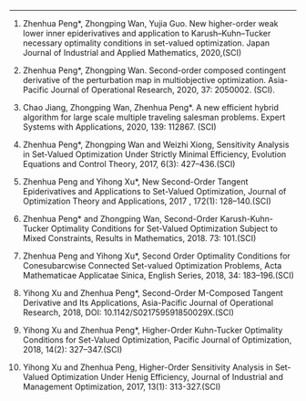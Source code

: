 ---
1. Zhenhua Peng*, Zhongping Wan, Yujia Guo. New higher-order weak lower inner epiderivatives and application to Karush–Kuhn–Tucker necessary optimality conditions in set-valued optimization. Japan Journal of Industrial and Applied Mathematics, 2020,(SCI)

2. Zhenhua Peng*, Zhongping Wan. Second-order composed contingent derivative of the perturbation map in multiobjective optimization. Asia-Pacific Journal of Operational Research, 2020, 37: 2050002. (SCI).

3. Chao Jiang, Zhongping Wan, Zhenhua Peng*. A new efficient hybrid algorithm for large scale multiple traveling salesman problems. Expert Systems with Applications, 2020, 139: 112867. (SCI)

4. Zhenhua Peng*, Zhongping Wan and Weizhi Xiong, Sensitivity Analysis in Set-Valued Optimization Under Strictly Minimal Efficiency, Evolution Equations and Control Theory, 2017, 6(3): 427–436.(SCI)

5. Zhenhua Peng and Yihong Xu*, New Second-Order Tangent Epiderivatives and Applications to Set-Valued Optimization, Journal of Optimization Theory and Applications, 2017 , 172(1): 128–140.(SCI)

6. Zhenhua Peng* and Zhongping Wan, Second-Order Karush-Kuhn-Tucker Optimality Conditions for Set-Valued Optimization Subject to Mixed Constraints, Results in Mathematics, 2018. 73: 101.(SCI)

7. Zhenhua Peng and Yihong Xu*, Second Order Optimality Conditions for Conesubarcwise Connected Set-valued Optimization Problems, Acta Mathematicae Applicatae Sinica, English Series, 2018, 34: 183–196.(SCI)

8. Yihong Xu and Zhenhua Peng*, Second-Order M-Composed Tangent Derivative and Its Applications, Asia-Pacific Journal of Operational Research, 2018, DOI: 10.1142/S021759591850029X.(SCI)

9. Yihong Xu and Zhenhua Peng*, Higher-Order Kuhn-Tucker Optimality Conditions for Set-Valued Optimization, Pacific Journal of Optimization, 2018, 14(2): 327–347.(SCI)

10. Yihong Xu and Zhenhua Peng, Higher-Order Sensitivity Analysis in Set-Valued Optimization Under Henig Efficiency, Journal of Industrial and Management Optimization, 2017, 13(1): 313-327.(SCI)
